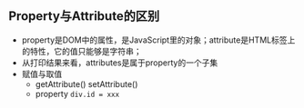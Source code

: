 
## Property与Attribute的区别
+ property是DOM中的属性，是JavaScript里的对象；attribute是HTML标签上的特性，它的值只能够是字符串；
+ 从打印结果来看，attributes是属于property的一个子集
+ 赋值与取值
  + getAttribute() setAttribute()
  + property `div.id = xxx`